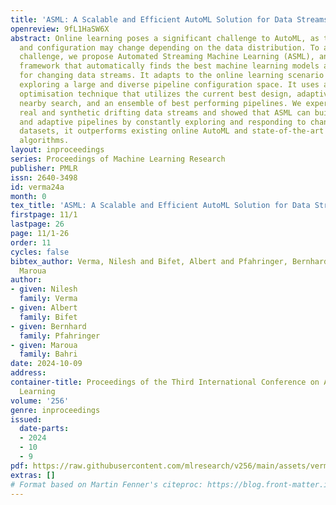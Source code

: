 ```yaml
---
title: 'ASML: A Scalable and Efficient AutoML Solution for Data Streams'
openreview: 9fL1HaSW6X
abstract: Online learning poses a significant challenge to AutoML, as the best model
  and configuration may change depending on the data distribution. To address this
  challenge, we propose Automated Streaming Machine Learning (ASML), an online learning
  framework that automatically finds the best machine learning models and their configurations
  for changing data streams. It adapts to the online learning scenario by continuously
  exploring a large and diverse pipeline configuration space. It uses an adaptive
  optimisation technique that utilizes the current best design, adaptive random directed
  nearby search, and an ensemble of best performing pipelines. We experimented with
  real and synthetic drifting data streams and showed that ASML can build accurate
  and adaptive pipelines by constantly exploring and responding to changes. In several
  datasets, it outperforms existing online AutoML and state-of-the-art online learning
  algorithms.
layout: inproceedings
series: Proceedings of Machine Learning Research
publisher: PMLR
issn: 2640-3498
id: verma24a
month: 0
tex_title: 'ASML: A Scalable and Efficient AutoML Solution for Data Streams'
firstpage: 11/1
lastpage: 26
page: 11/1-26
order: 11
cycles: false
bibtex_author: Verma, Nilesh and Bifet, Albert and Pfahringer, Bernhard and Bahri,
  Maroua
author:
- given: Nilesh
  family: Verma
- given: Albert
  family: Bifet
- given: Bernhard
  family: Pfahringer
- given: Maroua
  family: Bahri
date: 2024-10-09
address:
container-title: Proceedings of the Third International Conference on Automated Machine
  Learning
volume: '256'
genre: inproceedings
issued:
  date-parts:
  - 2024
  - 10
  - 9
pdf: https://raw.githubusercontent.com/mlresearch/v256/main/assets/verma24a/verma24a.pdf
extras: []
# Format based on Martin Fenner's citeproc: https://blog.front-matter.io/posts/citeproc-yaml-for-bibliographies/
---
```

